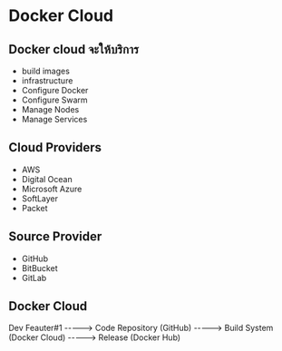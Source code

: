 # Docker Cloud

## Docker cloud จะให้บริการ
- build images
- infrastructure
- Configure Docker
- Configure Swarm
- Manage Nodes
- Manage Services

## Cloud Providers
- AWS
- Digital Ocean
- Microsoft Azure
- SoftLayer
- Packet

## Source Provider 
- GitHub
- BitBucket
- GitLab

## Docker Cloud 
Dev Feauter#1 -----> Code Repository (GitHub) -----> Build System (Docker Cloud) -----> Release (Docker Hub)